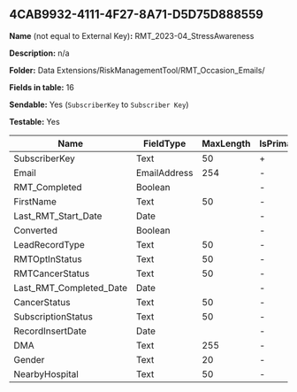 ## 4CAB9932-4111-4F27-8A71-D5D75D888559

**Name** (not equal to External Key)**:** RMT_2023-04_StressAwareness

**Description:** n/a

**Folder:** Data Extensions/RiskManagementTool/RMT_Occasion_Emails/

**Fields in table:** 16

**Sendable:** Yes (`SubscriberKey` to `Subscriber Key`)

**Testable:** Yes

| Name | FieldType | MaxLength | IsPrimaryKey | IsNullable | DefaultValue |
| --- | --- | --- | --- | --- | --- |
| SubscriberKey | Text | 50 | + | - |  |
| Email | EmailAddress | 254 | - | + |  |
| RMT_Completed | Boolean |  | - | + |  |
| FirstName | Text | 50 | - | + | Friend |
| Last_RMT_Start_Date | Date |  | - | + |  |
| Converted | Boolean |  | - | + |  |
| LeadRecordType | Text | 50 | - | + |  |
| RMTOptInStatus | Text | 50 | - | + |  |
| RMTCancerStatus | Text | 50 | - | + |  |
| Last_RMT_Completed_Date | Date |  | - | + |  |
| CancerStatus | Text | 50 | - | + |  |
| SubscriptionStatus | Text | 50 | - | + |  |
| RecordInsertDate | Date |  | - | + | GetDate() |
| DMA | Text | 255 | - | + |  |
| Gender | Text | 20 | - | + |  |
| NearbyHospital | Text | 50 | - | + |  |
